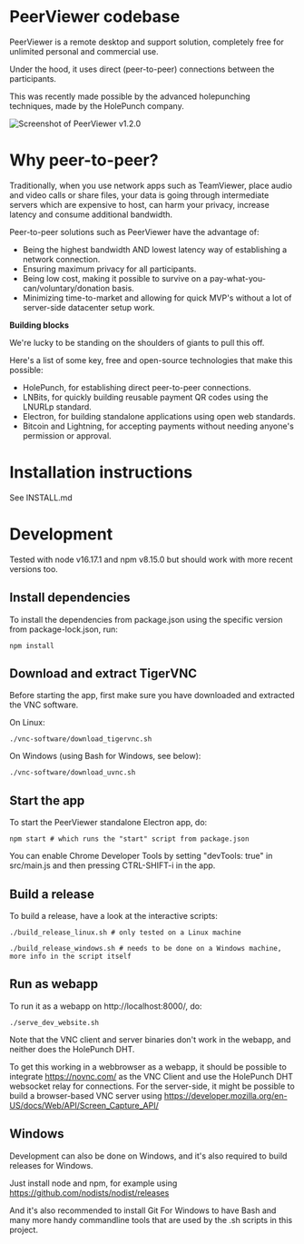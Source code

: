 # PeerViewer codebase

PeerViewer is a remote desktop and support solution, completely free for unlimited personal and commercial use.

Under the hood, it uses direct (peer-to-peer) connections between the participants.

This was recently made possible by the advanced holepunching techniques, made by the HolePunch company.

![Screenshot of PeerViewer v1.2.0](https://peerviewer.org/images/v1.2.0_connect_1350x677.png)

# Why peer-to-peer?

Traditionally, when you use network apps such as TeamViewer, place audio and video calls or share files, your data is going through intermediate servers which are expensive to host, can harm your privacy, increase latency and consume additional bandwidth.

Peer-to-peer solutions such as PeerViewer have the advantage of:

- Being the highest bandwidth AND lowest latency way of establishing a network connection.
- Ensuring maximum privacy for all participants.
- Being low cost, making it possible to survive on a pay-what-you-can/voluntary/donation basis.
- Minimizing time-to-market and allowing for quick MVP's without a lot of server-side datacenter setup work.

**Building blocks**

We're lucky to be standing on the shoulders of giants to pull this off.

Here's a list of some key, free and open-source technologies that make this possible:

- HolePunch, for establishing direct peer-to-peer connections.
- LNBits, for quickly building reusable payment QR codes using the LNURLp standard.
- Electron, for building standalone applications using open web standards.
- Bitcoin and Lightning, for accepting payments without needing anyone's permission or approval.

# Installation instructions

See INSTALL.md

# Development

Tested with node v16.17.1 and npm v8.15.0 but should work with more recent versions too.

## Install dependencies

To install the dependencies from package.json using the specific version from package-lock.json, run:

`npm install`

## Download and extract TigerVNC

Before starting the app, first make sure you have downloaded and extracted the VNC software.

On Linux:

`./vnc-software/download_tigervnc.sh`

On Windows (using Bash for Windows, see below):

`./vnc-software/download_uvnc.sh`

## Start the app

To start the PeerViewer standalone Electron app, do:

`npm start # which runs the "start" script from package.json`

You can enable Chrome Developer Tools by setting "devTools: true" in src/main.js and then pressing CTRL-SHIFT-i in the app.

## Build a release

To build a release, have a look at the interactive scripts:

`./build_release_linux.sh # only tested on a Linux machine`

`./build_release_windows.sh # needs to be done on a Windows machine, more info in the script itself`

## Run as webapp

To run it as a webapp on http://localhost:8000/, do:
 
`./serve_dev_website.sh`

Note that the VNC client and server binaries don't work in the webapp, and neither does the HolePunch DHT.

To get this working in a webbrowser as a webapp, it should be possible to integrate https://novnc.com/ as the VNC Client and use the HolePunch DHT websocket relay for connections.
For the server-side, it might be possible to build a browser-based VNC server using https://developer.mozilla.org/en-US/docs/Web/API/Screen_Capture_API/

## Windows

Development can also be done on Windows, and it's also required to build releases for Windows.

Just install node and npm, for example using https://github.com/nodists/nodist/releases

And it's also recommended to install Git For Windows to have Bash and many more handy commandline tools that are used by the .sh scripts in this project.

